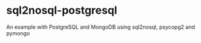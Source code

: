 # sql2nosql-postgresql
An example with PostgreSQL and MongoDB using sql2nosql, psycopg2 and pymongo
